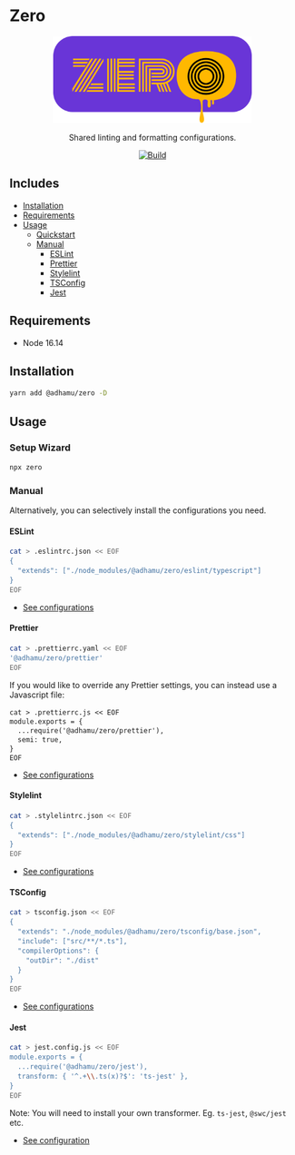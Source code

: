 # Zero

<div align="center">
  <img src="https://raw.githubusercontent.com/adhamu/zero/main/logo.png" alt="drawing" width="350"/>

Shared linting and formatting configurations.

[![Build](https://github.com/adhamu/zero/workflows/CI/badge.svg)](https://github.com/adhamu/zero/actions)

</div>

## Includes

- [Installation](#installation)
- [Requirements](#requirements)
- [Usage](#usage)
  - [Quickstart](#quickstart)
  - [Manual](#manual)
    - [ESLint](#eslint)
    - [Prettier](#prettier)
    - [Stylelint](#stylelint)
    - [TSConfig](#tsconfig)
    - [Jest](#jest)

## Requirements

- Node 16.14

## Installation

```sh
yarn add @adhamu/zero -D
```

## Usage

### Setup Wizard

```sh
npx zero
```

### Manual

Alternatively, you can selectively install the configurations you need.

#### ESLint

```sh
cat > .eslintrc.json << EOF
{
  "extends": ["./node_modules/@adhamu/zero/eslint/typescript"]
}
EOF
```

- [See configurations](./eslint)

#### Prettier

```sh
cat > .prettierrc.yaml << EOF
'@adhamu/zero/prettier'
EOF
```

If you would like to override any Prettier settings, you can instead use a Javascript file:

```shell
cat > .prettierrc.js << EOF
module.exports = {
  ...require('@adhamu/zero/prettier'),
  semi: true,
}
EOF
```

- [See configurations](./prettier)

#### Stylelint

```sh
cat > .stylelintrc.json << EOF
{
  "extends": ["./node_modules/@adhamu/zero/stylelint/css"]
}
EOF
```

- [See configurations](./stylelint)

#### TSConfig

```sh
cat > tsconfig.json << EOF
{
  "extends": "./node_modules/@adhamu/zero/tsconfig/base.json",
  "include": ["src/**/*.ts"],
  "compilerOptions": {
    "outDir": "./dist"
  }
}
EOF
```

- [See configurations](./tsconfig)

#### Jest

```sh
cat > jest.config.js << EOF
module.exports = {
  ...require('@adhamu/zero/jest'),
  transform: { '^.+\\.ts(x)?$': 'ts-jest' },
}
EOF
```

Note: You will need to install your own transformer. Eg. `ts-jest`, `@swc/jest` etc.

- [See configuration](./jest)
